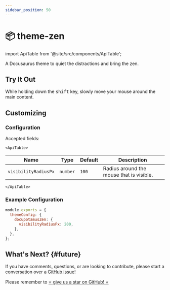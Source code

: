 ```yaml
---
sidebar_position: 50
---
```


# 📦 theme-zen

import ApiTable from '@site/src/components/ApiTable';

A Docusaurus theme to quiet the distractions and bring the zen.

## Try It Out

While holding down the <kbd>shift</kbd> key, slowly move your mouse around the
main content.

<!-- _keywords:_ demo -->

## Customizing

### Configuration

Accepted fields:

```mdx-code-block
<ApiTable>
```

| Name                 | Type     | Default | Description                              |
| -------------------- | -------- | ------- | ---------------------------------------- |
| `visibilityRadiusPx` | `number` | `100`   | Radius around the mouse that is visible. |

```mdx-code-block
</ApiTable>
```

### Example Configuration

```js title="docusaurus.config.js"
module.exports = {
  themeConfig: {
    docupotamusZen: {
      visibilityRadiusPx: 200,
    },
  },
};
```

## What's Next? {#future}

If you have comments, questions, or are looking to contribute, please start a
conversation over a [GitHub issue](https://github.com/docupotamus/docupotamus/issues?q=is%3Aopen+is%3Aissue+label%3A%22Zen%22)!

Please remember to [⭐ give us a star on GitHub! ⭐](https://github.com/docupotamus/docupotamus)
